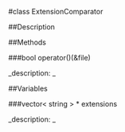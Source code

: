 #class ExtensionComparator


##Description












##Methods



###bool operator()(&file)

<!--

_syntax: operator()(&file)_

_name: operator()_

_returns: bool_

_returns_description: _

_parameters: const ofFile &file_

_access: public_

_version_started: 007_

_version_deprecated: _

_summary: _

_constant: False_

_static: no_

_visible: True_

_advanced: False_



-->

_description: _














##Variables



###vector< string > * extensions

<!--

_name: extensions_

_type: vector< string > *_

_access: public_

_version_started: 007_

_version_deprecated: _

_summary: _

_visible: True_

_constant: True_

_advanced: False_



-->

_description: _















